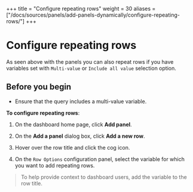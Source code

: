 +++
title = "Configure repeating rows"
weight = 30
aliases = ["/docs/sources/panels/add-panels-dynamically/configure-repeating-rows/"]
+++

# Configure repeating rows

As seen above with the panels you can also repeat rows if you have variables set with `Multi-value` or
`Include all value` selection option.

## Before you begin

- Ensure that the query includes a multi-value variable.

**To configure repeating rows**:

1. On the dashboard home page, click **Add panel**.

1. On the **Add a panel** dialog box, click **Add a new row**.

1. Hover over the row title and click the cog icon.

1. On the `Row Options` configuration panel, select the variable for which you want to add repeating rows.

> To help provide context to dashboard users, add the variable to the row title.
